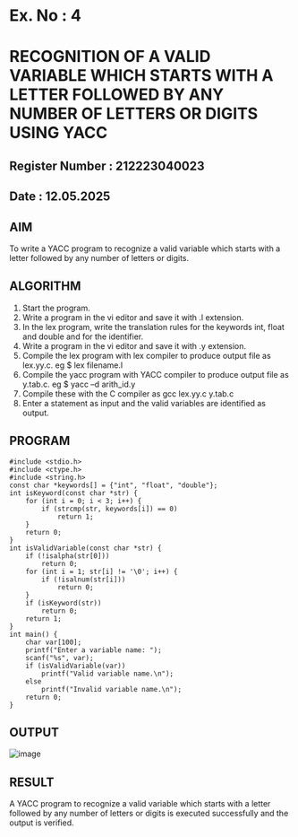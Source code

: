 # Ex. No : 4	
# RECOGNITION OF A VALID VARIABLE WHICH STARTS WITH A LETTER FOLLOWED BY ANY NUMBER OF LETTERS OR DIGITS USING YACC
## Register Number : 212223040023
## Date : 12.05.2025

## AIM   
To write a YACC program to recognize a valid variable which starts with a letter followed by any number of letters or digits.

## ALGORITHM
1.	Start the program.
2.	Write a program in the vi editor and save it with .l extension.
3.	In the lex program, write the translation rules for the keywords int, float and double and for the identifier.
4.	Write a program in the vi editor and save it with .y extension.
5.	Compile the lex program with lex compiler to produce output file as lex.yy.c. eg $ lex filename.l
6.	Compile the yacc program with YACC compiler to produce output file as y.tab.c. eg $ yacc –d arith_id.y
7.	Compile these with the C compiler as gcc lex.yy.c y.tab.c
8.	Enter a statement as input and the valid variables are identified as output.

## PROGRAM
```
#include <stdio.h>
#include <ctype.h>
#include <string.h>
const char *keywords[] = {"int", "float", "double"};
int isKeyword(const char *str) {
    for (int i = 0; i < 3; i++) {
        if (strcmp(str, keywords[i]) == 0)
            return 1;
    }
    return 0;
}
int isValidVariable(const char *str) {
    if (!isalpha(str[0]))
        return 0;
    for (int i = 1; str[i] != '\0'; i++) {
        if (!isalnum(str[i])) 
            return 0;
    }
    if (isKeyword(str))
        return 0;
    return 1;
}
int main() {
    char var[100];
    printf("Enter a variable name: ");
    scanf("%s", var);
    if (isValidVariable(var))
        printf("Valid variable name.\n");
    else
        printf("Invalid variable name.\n");
    return 0;
}
```


## OUTPUT 
![image](https://github.com/user-attachments/assets/e6d2b140-ad5c-4b76-adfe-474c724c72a1)

## RESULT
A  YACC program to recognize a valid variable which starts with a letter followed by any number of letters or digits is executed successfully and the output is verified.



